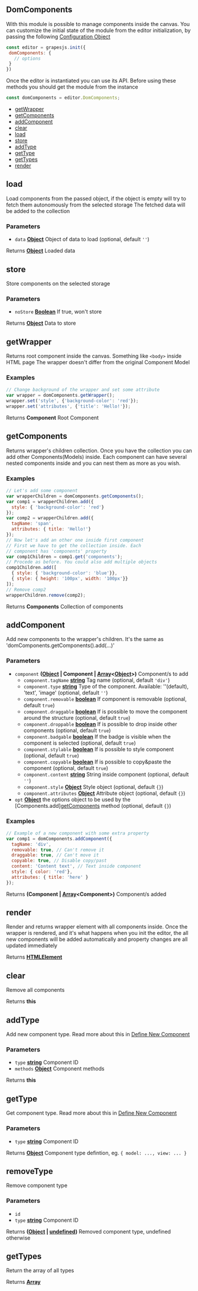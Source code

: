 <!-- Generated by documentation.js. Update this documentation by updating the source code. -->

## DomComponents

With this module is possible to manage components inside the canvas. You can customize the initial state of the module from the editor initialization, by passing the following [Configuration Object][1]

```js
const editor = grapesjs.init({
 domComponents: {
   // options
 }
})
```

Once the editor is instantiated you can use its API. Before using these methods you should get the module from the instance

```js
const domComponents = editor.DomComponents;
```

-   [getWrapper][2]
-   [getComponents][3]
-   [addComponent][4]
-   [clear][5]
-   [load][6]
-   [store][7]
-   [addType][8]
-   [getType][9]
-   [getTypes][10]
-   [render][11]

## load

Load components from the passed object, if the object is empty will try to fetch them
autonomously from the selected storage
The fetched data will be added to the collection

### Parameters

-   `data` **[Object][12]** Object of data to load (optional, default `''`)

Returns **[Object][12]** Loaded data

## store

Store components on the selected storage

### Parameters

-   `noStore` **[Boolean][13]** If true, won't store

Returns **[Object][12]** Data to store

## getWrapper

Returns root component inside the canvas. Something like `<body>` inside HTML page
The wrapper doesn't differ from the original Component Model

### Examples

```javascript
// Change background of the wrapper and set some attribute
var wrapper = domComponents.getWrapper();
wrapper.set('style', {'background-color': 'red'});
wrapper.set('attributes', {'title': 'Hello!'});
```

Returns **Component** Root Component

## getComponents

Returns wrapper's children collection. Once you have the collection you can
add other Components(Models) inside. Each component can have several nested
components inside and you can nest them as more as you wish.

### Examples

```javascript
// Let's add some component
var wrapperChildren = domComponents.getComponents();
var comp1 = wrapperChildren.add({
  style: { 'background-color': 'red'}
});
var comp2 = wrapperChildren.add({
  tagName: 'span',
  attributes: { title: 'Hello!'}
});
// Now let's add an other one inside first component
// First we have to get the collection inside. Each
// component has 'components' property
var comp1Children = comp1.get('components');
// Procede as before. You could also add multiple objects
comp1Children.add([
  { style: { 'background-color': 'blue'}},
  { style: { height: '100px', width: '100px'}}
]);
// Remove comp2
wrapperChildren.remove(comp2);
```

Returns **Components** Collection of components

## addComponent

Add new components to the wrapper's children. It's the same
as 'domComponents.getComponents().add(...)'

### Parameters

-   `component` **([Object][12] | Component | [Array][14]&lt;[Object][12]>)** Component/s to add
    -   `component.tagName` **[string][15]** Tag name (optional, default `'div'`)
    -   `component.type` **[string][15]** Type of the component. Available: ''(default), 'text', 'image' (optional, default `''`)
    -   `component.removable` **[boolean][13]** If component is removable (optional, default `true`)
    -   `component.draggable` **[boolean][13]** If is possible to move the component around the structure (optional, default `true`)
    -   `component.droppable` **[boolean][13]** If is possible to drop inside other components (optional, default `true`)
    -   `component.badgable` **[boolean][13]** If the badge is visible when the component is selected (optional, default `true`)
    -   `component.stylable` **[boolean][13]** If is possible to style component (optional, default `true`)
    -   `component.copyable` **[boolean][13]** If is possible to copy&paste the component (optional, default `true`)
    -   `component.content` **[string][15]** String inside component (optional, default `''`)
    -   `component.style` **[Object][12]** Style object (optional, default `{}`)
    -   `component.attributes` **[Object][12]** Attribute object (optional, default `{}`)
-   `opt` **[Object][12]** the options object to be used by the [Components.add][getComponents][3] method (optional, default `{}`)

### Examples

```javascript
// Example of a new component with some extra property
var comp1 = domComponents.addComponent({
  tagName: 'div',
  removable: true, // Can't remove it
  draggable: true, // Can't move it
  copyable: true, // Disable copy/past
  content: 'Content text', // Text inside component
  style: { color: 'red'},
  attributes: { title: 'here' }
});
```

Returns **(Component | [Array][14]&lt;Component>)** Component/s added

## render

Render and returns wrapper element with all components inside.
Once the wrapper is rendered, and it's what happens when you init the editor,
the all new components will be added automatically and property changes are all
updated immediately

Returns **[HTMLElement][16]** 

## clear

Remove all components

Returns **this** 

## addType

Add new component type.
Read more about this in [Define New Component][17]

### Parameters

-   `type` **[string][15]** Component ID
-   `methods` **[Object][12]** Component methods

Returns **this** 

## getType

Get component type.
Read more about this in [Define New Component][17]

### Parameters

-   `type` **[string][15]** Component ID

Returns **[Object][12]** Component type defintion, eg. `{ model: ..., view: ... }`

## removeType

Remove component type

### Parameters

-   `id`  
-   `type` **[string][15]** Component ID

Returns **([Object][12] \| [undefined][18])** Removed component type, undefined otherwise

## getTypes

Return the array of all types

Returns **[Array][14]** 

[1]: https://github.com/artf/grapesjs/blob/master/src/dom_components/config/config.js

[2]: #getwrapper

[3]: #getcomponents

[4]: #addcomponent

[5]: #clear

[6]: #load

[7]: #store

[8]: #addtype

[9]: #gettype

[10]: #gettypes

[11]: #render

[12]: https://developer.mozilla.org/docs/Web/JavaScript/Reference/Global_Objects/Object

[13]: https://developer.mozilla.org/docs/Web/JavaScript/Reference/Global_Objects/Boolean

[14]: https://developer.mozilla.org/docs/Web/JavaScript/Reference/Global_Objects/Array

[15]: https://developer.mozilla.org/docs/Web/JavaScript/Reference/Global_Objects/String

[16]: https://developer.mozilla.org/docs/Web/HTML/Element

[17]: https://grapesjs.com/docs/modules/Components.html#define-new-component

[18]: https://developer.mozilla.org/docs/Web/JavaScript/Reference/Global_Objects/undefined
